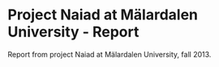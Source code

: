 Project Naiad at Mälardalen University - Report
===============================================
Report from project Naiad at Mälardalen University, fall 2013.
